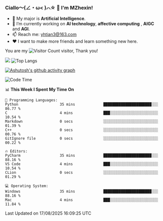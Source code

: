 ### Ciallo～(∠・ω< )⌒☆ 👋 I'm MZhexin!

- 💬 My major is **Artificial Intelligence**.
- 🔭 I’m currently working on **AI technology**, **affective computing** , **AIGC** and **AGI**.
- 📫 Reach me: <yhtian3@163.com>
- :heart: I want to make more friends and learn something new here.

You are my ![Visitor Count](https://profile-counter.glitch.me/MZhexin/count.svg) visitor, Thank you!

 ![](https://github-readme-stats.vercel.app/api?username=MZhexin&show_icons=true&theme=transparent) ![Top Langs](https://github-readme-stats.vercel.app/api/top-langs/?username=MZhexin&layout=compact&theme=tokyonight) 

[![Ashutosh's github activity graph](https://github-readme-activity-graph.vercel.app/graph?username=MZhexin)](https://github.com/ashutosh00710/github-readme-activity-graph)



<!--START_SECTION:waka-->
![Code Time](http://img.shields.io/badge/Code%20Time-400%20hrs%2040%20mins-blue)

📊 **This Week I Spent My Time On** 

```text
💬 Programming Languages: 
Python                   35 mins             ██████████████████████░░░   86.77 % 
C                        4 mins              ███░░░░░░░░░░░░░░░░░░░░░░   10.54 % 
Markdown                 0 secs              ░░░░░░░░░░░░░░░░░░░░░░░░░   01.39 % 
C++                      0 secs              ░░░░░░░░░░░░░░░░░░░░░░░░░   00.76 % 
GitIgnore file           0 secs              ░░░░░░░░░░░░░░░░░░░░░░░░░   00.22 % 

🔥 Editors: 
PyCharm                  35 mins             ██████████████████████░░░   88.16 % 
VS Code                  4 mins              ███░░░░░░░░░░░░░░░░░░░░░░   10.54 % 
CLion                    0 secs              ░░░░░░░░░░░░░░░░░░░░░░░░░   01.29 % 

💻 Operating System: 
Windows                  35 mins             ██████████████████████░░░   88.16 % 
Mac                      4 mins              ███░░░░░░░░░░░░░░░░░░░░░░   11.84 % 
```


 Last Updated on 17/08/2025 16:09:25 UTC
<!--END_SECTION:waka-->


